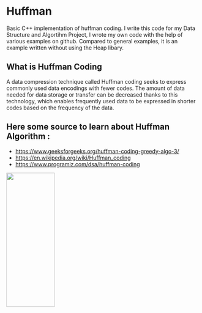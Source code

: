 # Huffman
Basic C++ implementation of huffman coding. I write this code for my Data Structure and Algortihm Project, I wrote my own code with the help of various examples on github. Compared to general examples, it is an example written without using the Heap libary.


## What is Huffman Coding

A data compression technique called Huffman coding seeks to express commonly used data encodings with fewer codes. The amount of data needed for data storage or transfer can be decreased thanks to this technology, which enables frequently used data to be expressed in shorter codes based on the frequency of the data.

## Here some source to learn about Huffman Algorithm  :
- https://www.geeksforgeeks.org/huffman-coding-greedy-algo-3/
- https://en.wikipedia.org/wiki/Huffman_coding
- https://www.programiz.com/dsa/huffman-coding


<img src="https://i.stack.imgur.com/1fEJE.png" width=50% height=30%>
